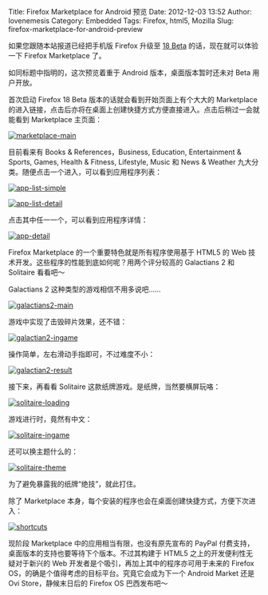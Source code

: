 Title: Firefox Marketplace for Android 预览
Date: 2012-12-03 13:52
Author: lovenemesis
Category: Embedded
Tags: Firefox, html5, Mozilla
Slug: firefox-marketplace-for-android-preview

如果您跟随本站报道已经把手机版 Firefox 升级至 [18
Beta](http://linuxtoy.org/archives/firefox-beta-18.html)
的话，现在就可以体验一下 Firefox Marketplace 了。

如同标题中指明的，这次预览着重于 Android 版本，桌面版本暂时还未对 Beta
用户开放。

首次启动 Firefox 18 Beta 版本的话就会看到开始页面上有个大大的
Marketplace
的进入链接，点击后亦将在桌面上创建快捷方式方便直接进入。点击后稍过一会就能看到
Marketplace 主页面：

[![](http://lt-file.b0.upaiyun.com/files/2012/12/marketplace-main-140x250.png "marketplace-main")](http://lt-file.b0.upaiyun.com/files/2012/12/marketplace-main.png)

目前看来有 Books & References，Business, Education, Entertainment &
Sports, Games, Health & Fitness, Lifestyle, Music 和 News & Weather
九大分类。随便点击一个进入，可以看到应用程序列表：

[![](http://lt-file.b0.upaiyun.com/files/2012/12/app-list-simple-140x250.png "app-list-simple")](http://lt-file.b0.upaiyun.com/files/2012/12/app-list-simple.png)

[![](http://lt-file.b0.upaiyun.com/files/2012/12/app-list-detail-140x250.png "app-list-detail")](http://lt-file.b0.upaiyun.com/files/2012/12/app-list-detail.png)

点击其中任一一个，可以看到应用程序详情：

[![](http://lt-file.b0.upaiyun.com/files/2012/12/app-detail-140x250.png "app-detail")](http://lt-file.b0.upaiyun.com/files/2012/12/app-detail.png)

Firefox Marketplace 的一个重要特色就是所有程序使用基于 HTML5 的 Web
技术开发。这些程序的性能到底如何呢？用两个评分较高的 Galactians 2 和
Solitaire 看看吧～

Galactians 2 这种类型的游戏相信不用多说吧……

[![](http://lt-file.b0.upaiyun.com/files/2012/12/galactians2-main-140x250.png "galactians2-main")](http://lt-file.b0.upaiyun.com/files/2012/12/galactians2-main.png)

游戏中实现了击毁碎片效果，还不错：

[![](http://lt-file.b0.upaiyun.com/files/2012/12/galactian2-ingame-140x250.jpg "galactian2-ingame")](http://lt-file.b0.upaiyun.com/files/2012/12/galactian2-ingame.jpg)

操作简单，左右滑动手指即可，不过难度不小：

[![](http://lt-file.b0.upaiyun.com/files/2012/12/galactian2-result-140x250.jpg "galactian2-result")](http://lt-file.b0.upaiyun.com/files/2012/12/galactian2-result.jpg)

接下来，再看看 Solitaire 这款纸牌游戏。是纸牌，当然要横屏玩咯：

[![](http://lt-file.b0.upaiyun.com/files/2012/12/solitaire-loading-300x168.png "solitaire-loading")](http://lt-file.b0.upaiyun.com/files/2012/12/solitaire-loading.png)

游戏进行时，竟然有中文：

[![](http://lt-file.b0.upaiyun.com/files/2012/12/solitaire-ingame-300x168.png "solitaire-ingame")](http://lt-file.b0.upaiyun.com/files/2012/12/solitaire-ingame.png)

还可以换主题什么的：

[![](http://lt-file.b0.upaiyun.com/files/2012/12/solitaire-theme-300x168.png "solitaire-theme")](http://lt-file.b0.upaiyun.com/files/2012/12/solitaire-theme.png)

为了避免暴露我的纸牌“绝技”，就此打住。

除了 Marketplace
本身，每个安装的程序也会在桌面创建快捷方式，方便下次进入：

[![](http://lt-file.b0.upaiyun.com/files/2012/12/shortcuts-140x250.png "shortcuts")](http://lt-file.b0.upaiyun.com/files/2012/12/shortcuts.png)

现阶段 Marketplace 中的应用相当有限，也没有原先宣布的 PayPal
付费支持，桌面版本的支持也要等待下个版本。不过其构建于 HTML5
之上的开发便利性无疑对于新兴的 Web
开发者是个吸引，再加上其中的程序亦可用于未来的 Firefox
OS，的确是个值得考虑的目标平台。究竟它会成为下一个 Android Market 还是
Ovi Store，静候末日后的 Firefox OS 巴西发布吧～
